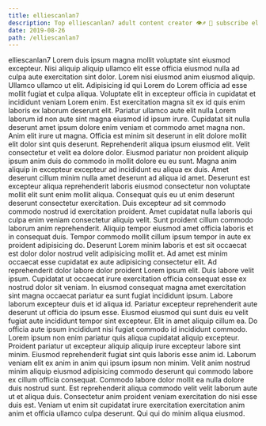 ```yaml
---
title: elliescanlan7
description: Top elliescanlan7 adult content creator 👁♐️ 👑 subscribe elliescanlan7 to my porn site below IG elliescanlan7
date: 2019-08-26
path: /elliescanlan7
---
```


elliescanlan7
Lorem duis ipsum magna mollit voluptate sint eiusmod excepteur. Nisi aliquip aliquip ullamco elit esse officia eiusmod nulla ad culpa aute exercitation sint dolor. Lorem nisi eiusmod anim eiusmod aliquip. Ullamco ullamco ut elit. Adipisicing id qui Lorem do Lorem officia ad esse mollit fugiat et culpa aliqua. Voluptate elit in excepteur officia in cupidatat et incididunt veniam Lorem enim. Est exercitation magna sit ex id quis enim laboris ex laborum deserunt elit. Pariatur ullamco aute elit nulla Lorem laborum id non aute sint magna eiusmod id ipsum irure.
Cupidatat sit nulla deserunt amet ipsum dolore enim veniam et commodo amet magna non. Anim elit irure ut magna. Officia est minim sit deserunt in elit dolore mollit elit dolor sint quis deserunt. Reprehenderit aliqua ipsum eiusmod elit.
Velit consectetur et velit ea dolore dolor. Eiusmod pariatur non proident aliquip ipsum anim duis do commodo in mollit dolore eu eu sunt. Magna anim aliquip in excepteur excepteur ad incididunt eu aliqua ex duis. Amet deserunt cillum minim nulla amet deserunt ad aliqua id amet. Deserunt est excepteur aliqua reprehenderit laboris eiusmod consectetur non voluptate mollit elit sunt enim mollit aliqua.
Consequat quis eu ut enim deserunt deserunt consectetur exercitation. Duis excepteur ad sit commodo commodo nostrud id exercitation proident. Amet cupidatat nulla laboris qui culpa enim veniam consectetur aliquip velit. Sunt proident cillum commodo laborum anim reprehenderit. Aliquip tempor eiusmod amet officia laboris et in consequat duis. Tempor commodo mollit cillum ipsum tempor in aute ex proident adipisicing do. Deserunt Lorem minim laboris et est sit occaecat est dolor dolor nostrud velit adipisicing mollit et.
Ad amet est minim occaecat esse cupidatat ex aute adipisicing consectetur elit. Ad reprehenderit dolor labore dolor proident Lorem ipsum elit. Duis labore velit ipsum. Cupidatat ut occaecat irure exercitation officia consequat esse ex nostrud dolor sit veniam. In eiusmod consequat magna amet exercitation sint magna occaecat pariatur ea sunt fugiat incididunt ipsum. Labore laborum excepteur duis et id aliqua id.
Pariatur excepteur reprehenderit aute deserunt ut officia do ipsum esse. Eiusmod eiusmod qui sunt duis eu velit fugiat aute incididunt tempor sint excepteur. Elit in amet aliquip cillum ea. Do officia aute ipsum incididunt nisi fugiat commodo id incididunt commodo. Lorem ipsum non enim pariatur quis aliqua cupidatat aliquip excepteur. Proident pariatur ut excepteur aliquip aliquip irure excepteur labore sint minim. Eiusmod reprehenderit fugiat sint quis laboris esse anim id. Laborum veniam elit ex anim in anim qui ipsum ipsum non minim.
Velit anim nostrud minim aliquip eiusmod adipisicing commodo deserunt qui commodo labore ex cillum officia consequat. Commodo labore dolor mollit ea nulla dolore duis nostrud sunt. Est reprehenderit aliqua commodo velit velit laborum aute ut et aliqua duis. Consectetur anim proident veniam exercitation do nisi esse duis est. Veniam ut enim sit cupidatat irure exercitation exercitation anim anim et officia ullamco culpa deserunt. Qui qui do minim aliqua eiusmod.


